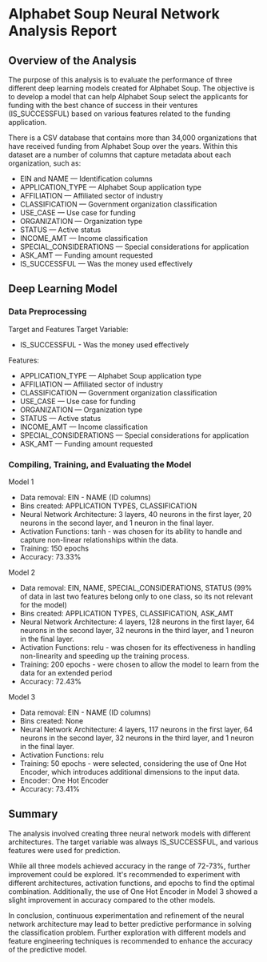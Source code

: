 # Alphabet Soup Neural Network Analysis Report

## Overview of the Analysis
The purpose of this analysis is to evaluate the performance of three different deep learning models created for Alphabet Soup. The objective is to develop a model that can help Alphabet Soup select the applicants for funding with the best chance of success in their ventures (IS_SUCCESSFUL) based on various features related to the funding application.

There is a CSV database that contains more than 34,000 organizations that have received funding from Alphabet Soup over the years. Within this dataset are a number of columns that capture metadata about each organization, such as:

* EIN and NAME — Identification columns
* APPLICATION_TYPE — Alphabet Soup application type
* AFFILIATION — Affiliated sector of industry
* CLASSIFICATION — Government organization classification
* USE_CASE — Use case for funding
* ORGANIZATION — Organization type
* STATUS — Active status
* INCOME_AMT — Income classification
* SPECIAL_CONSIDERATIONS — Special considerations for application
* ASK_AMT — Funding amount requested
* IS_SUCCESSFUL — Was the money used effectively

## Deep Learning Model
### Data Preprocessing
Target and Features
Target Variable: 
* IS_SUCCESSFUL - Was the money used effectively

Features:
* APPLICATION_TYPE — Alphabet Soup application type
* AFFILIATION — Affiliated sector of industry
* CLASSIFICATION — Government organization classification
* USE_CASE — Use case for funding
* ORGANIZATION — Organization type
* STATUS — Active status
* INCOME_AMT — Income classification
* SPECIAL_CONSIDERATIONS — Special considerations for application
* ASK_AMT — Funding amount requested

### Compiling, Training, and Evaluating the Model
Model 1
* Data removal: EIN - NAME (ID columns)
* Bins created: APPLICATION TYPES, CLASSIFICATION
* Neural Network Architecture: 3 layers, 40 neurons in the first layer, 20 neurons in the second layer, and 1 neuron in the final layer.
* Activation Functions: tanh - was chosen for its ability to handle and capture non-linear relationships within the data.
* Training: 150 epochs
* Accuracy: 73.33%

Model 2
* Data removal: EIN, NAME, SPECIAL_CONSIDERATIONS, STATUS (99% of data in last two features belong only to one class, so its not relevant for the model)
* Bins created: APPLICATION TYPES, CLASSIFICATION, ASK_AMT
* Neural Network Architecture: 4 layers, 128 neurons in the first layer, 64 neurons in the second layer, 32 neurons in the third layer, and 1 neuron in the final layer.
* Activation Functions: relu - was chosen for its effectiveness in handling non-linearity and speeding up the training process.
* Training: 200 epochs - were chosen to allow the model to learn from the data for an extended period
* Accuracy: 72.43%

Model 3
* Data removal: EIN - NAME (ID columns)
* Bins created: None
* Neural Network Architecture: 4 layers, 117 neurons in the first layer, 64 neurons in the second layer, 32 neurons in the third layer, and 1 neuron in the final layer.
* Activation Functions: relu
* Training: 50 epochs - were selected, considering the use of One Hot Encoder, which introduces additional dimensions to the input data.
* Encoder: One Hot Encoder
* Accuracy: 73.41%

## Summary
The analysis involved creating three neural network models with different architectures. The target variable was always IS_SUCCESSFUL, and various features were used for prediction.

While all three models achieved accuracy in the range of 72-73%, further improvement could be explored. It's recommended to experiment with different architectures, activation functions, and epochs to find the optimal combination. Additionally, the use of One Hot Encoder in Model 3 showed a slight improvement in accuracy compared to the other models.

In conclusion, continuous experimentation and refinement of the neural network architecture may lead to better predictive performance in solving the classification problem. Further exploration with different models and feature engineering techniques is recommended to enhance the accuracy of the predictive model.
